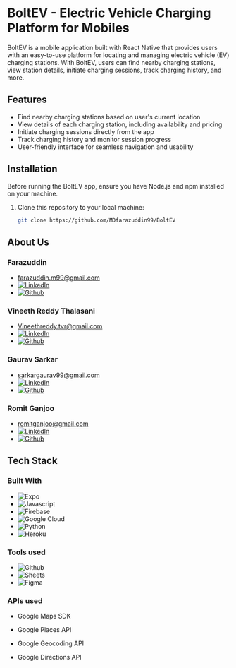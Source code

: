 # BoltEV - Electric Vehicle Charging Platform for Mobiles

BoltEV is a mobile application built with React Native that provides users with an easy-to-use platform for locating and managing electric vehicle (EV) charging stations. With BoltEV, users can find nearby charging stations, view station details, initiate charging sessions, track charging history, and more.

## Features

- Find nearby charging stations based on user's current location
- View details of each charging station, including availability and pricing
- Initiate charging sessions directly from the app
- Track charging history and monitor session progress
- User-friendly interface for seamless navigation and usability

## Installation

Before running the BoltEV app, ensure you have Node.js and npm installed on your machine.

1. Clone this repository to your local machine:

   ```bash
   git clone https://github.com/MDfarazuddin99/BoltEV

<!-- Developers -->
## About Us

### Farazuddin<br>

* farazuddin.m99@gmail.com
* [![LinkedIn][LinkedIn.com]][farazmd99]
* [![Github][Github.com]][MDfarazuddin99]

### Vineeth Reddy Thalasani<br>

* Vineethreddy.tvr@gmail.com
* [![LinkedIn][LinkedIn.com]][vineethreddyt]
* [![Github][Github.com]][vineethreddythalasani]

### Gaurav Sarkar<br>

* sarkargaurav99@gmail.com
* [![LinkedIn][LinkedIn.com]][sarkar-gaurav]
* [![Github][Github.com]][Gaurav3099]

### Romit Ganjoo<br>

* romitganjoo@gmail.com
* [![LinkedIn][LinkedIn.com]][romitganjoo98]
* [![Github][Github.com]][romitganjoo]

[LinkedIn.com]: https://img.shields.io/badge/LinkedIn-0077B5?style=for-the-badge&logo=linkedin&logoColor=white
[Github.com]: https://img.shields.io/badge/GitHub-100000?style=for-the-badge&logo=github&logoColor=white
[vineethreddythalasani]: https://github.com/vineethreddythalasani
[vineethreddyt]: https://www.linkedin.com/in/vineethreddyt/
[farazmd99]: https://www.linkedin.com/in/farazmd99/
[MDfarazuddin99]: https://github.com/MDfarazuddin99/BoltEV
[sarkar-gaurav]: https://www.linkedin.com/in/sarkar-gaurav/
[Gaurav3099]: https://github.com/Gaurav3099
[romitganjoo98]:https://www.linkedin.com/in/romitganjoo98/
[romitganjoo]:https://github.com/romitganjoo

## Tech Stack

### Built With

* ![Expo][expo.com]
* ![Javascript][js.com]
* ![Firebase][firebase.com]
* ![Google Cloud][googleCloud.com]
* ![Python][Python.com]
* ![Heroku][Heroku.com]

### Tools used

* ![Github][Github.com]
* ![Sheets][Sheets.com]
* ![Figma][Figma.com]

### APIs used

* Google Maps SDK

* Google Places API

* Google Geocoding API
* Google Directions API


[expo.com]: https://img.shields.io/badge/Expo-1B1F23?style=for-the-badge&logo=expo&logoColor=white
[js.com]: https://img.shields.io/badge/JavaScript-323330?style=for-the-badge&logo=javascript&logoColor=F7DF1E
[firebase.com]: https://img.shields.io/badge/firebase-ffca28?style=for-the-badge&logo=firebase&logoColor=black
[googleCloud.com]: https://img.shields.io/badge/Google_Cloud-4285F4?style=for-the-badge&logo=google-cloud&logoColor=white
[Heroku.com]:  https://img.shields.io/badge/Heroku-430098?style=for-the-badge&logo=heroku&logoColor=white
[Python.com]: https://img.shields.io/badge/Python-FFD43B?style=for-the-badge&logo=python&logoColor=blue
[Sheets.com]: https://img.shields.io/badge/Google%20Sheets-34A853?style=for-the-badge&logo=google-sheets&logoColor=white
[Figma.com]: https://img.shields.io/badge/Figma-F24E1E?style=for-the-badge&logo=figma&logoColor=white
